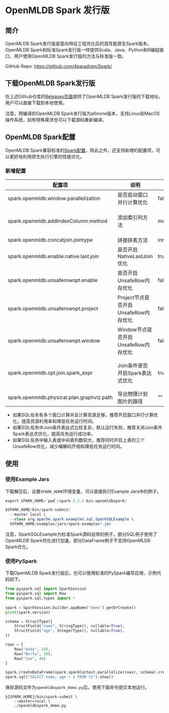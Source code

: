 # OpenMLDB Spark 发行版

## 简介

OpenMLDB Spark发行版是面向特征工程优化后的高性能原生Spark版本。OpenMLDB Spark和标准Spark发行版一样提供Scala、Java、Python和R编程接口，用户使用OpenMLDB Spark发行版的方法与标准版一致。

GitHub Repo: https://github.com/4paradigm/Spark/

## 下载OpenMLDB Spark发行版

在上述Github仓库的[Releases页面](https://github.com/4paradigm/Spark/releases)提供了OpenMLDB Spark发行版的下载地址，用户可以直接下载到本地使用。

注意，预编译的OpenMLDB Spark发行版为allinone版本，支持Linux和MacOS操作系统，如有特殊需求也可以下载源码重新编译。

## OpenMLDB Spark配置

OpenMLDB Spark兼容标准的[Spark配置](https://spark.apache.org/docs/latest/configuration.html)，除此之外，还支持新增的配置项，可以更好地利用原生执行引擎的性能优化。

### 新增配置

| 配置项                                      | 说明                         | 默认值                    | 备注                                                          |
| ------------------------------------------- |----------------------------| ------------------------- |-------------------------------------------------------------|
| spark.openmldb.window.parallelization        | 是否启动窗口并行计算优化               | false                     | 窗口并行计算可提高集群利用率但会增加计算节点                                      |
| spark.openmldb.addIndexColumn.method         | 添加索引列方法                    | monotonicallyIncreasingId | 可选方法有zipWithUniqueId, zipWithIndex, monotonicallyIncreasingId |
| spark.openmldb.concatjoin.jointype           | 拼接拼表方法                     | inner                     | 可选方法有inner, left, last                                      |
| spark.openmldb.enable.native.last.join       | 是否开启NativeLastJoin优化       | true                      | 相比基于LeftJoin的实现，具有更高性能                                      |
| spark.openmldb.unsaferowopt.enable | 是否开启UnsafeRow内存优化          | false                     | 开启后使用UnsafeRow编码格式，目前部分复杂类型不支持                              |
| spark.openmldb.unsaferowopt.project | Project节点是否开启UnsafeRow内存优化 | false                     | 开启后降低Project节点编解码开销，目前部分复杂类型不支持                             |
| spark.openmldb.unsaferowopt.window | Window节点是否开启UnsafeRow内存优化  | false                     | 开启后降低Window节点编解码开销，目前部分复杂类型不支持                              |
| spark.openmldb.opt.join.spark_expr | Join条件是否开启Spark表达式优化       | true                     | 开启后Join条件计算使用Spark表达式，减少编解码开销，目前部分复杂表达式不支持                  |
| spark.openmldb.physical.plan.graphviz.path   | 导出物理计划图片的路径                | ""                        | 默认不导出图片文件                                                   |

* 如果SQL任务有多个窗口计算并且计算资源足够，推荐开启窗口并行计算优化，提高资源利用率和降低任务运行时间。
* 如果SQL任务中Join条件表达式比较复杂，默认运行失败，推荐关闭Join条件Spark表达式优化，提高任务运行成功率。
* 如果SQL任务中输入表或中间表列数较大，推荐同时开启上表的三个UnsafeRow优化，减少编解码开销和降低任务运行时间。

## 使用

### 使用Example Jars

下载解压后，设置`SPARK_HOME`环境变量，可以直接执行Example Jars中的例子。

```java
export SPARK_HOME=`pwd`/spark-3.2.1-bin-openmldbspark/

$SPARK_HOME/bin/spark-submit/
  --master local \
  --class org.apache.spark.examples.sql.SparkSQLExample \
  $SPARK_HOME/examples/jars/spark-examples*.jar
```

注意，SparkSQLExample为标准Spark源码自带的例子，部分SQL例子使用了OpenMLDB Spark优化进行加速，部分DataFrame例子不支持OpenMLDB Spark优化。

### 使用PySpark

下载OpenMLDB Spark发行版后，也可以使用标准的PySpark编写应用，示例代码如下。

```python
from pyspark.sql import SparkSession
from pyspark.sql import Row
from pyspark.sql.types import *
 
spark = SparkSession.builder.appName("demo").getOrCreate()
print(spark.version)

schema = StructType([
    StructField("name", StringType(), nullable=True),
    StructField("age", IntegerType(), nullable=True),
])

rows = [
    Row("Andy", 20),
    Row("Berta", 30),
    Row("Joe", 40)
]

spark.createDataFrame(spark.sparkContext.parallelize(rows), schema).createOrReplaceTempView("t1")
spark.sql("SELECT name, age + 1 FROM t1").show()

```

保存源码文件为`openmldbspark_demo.py`后，使用下面命令提交本地运行。

```
${SPARK_HOME}/bin/spark-submit \
    --master=local \
    ./openmldbspark_demo.py
```

